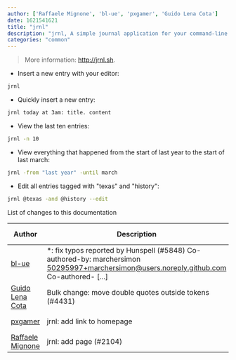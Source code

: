```yaml
---
author: ['Raffaele Mignone', 'bl-ue', 'pxgamer', 'Guido Lena Cota']
date: 1621541621
title: "jrnl"
description: "jrnl, A simple journal application for your command-line."
categories: "common"
---
```

> More information: <http://jrnl.sh>.

- Insert a new entry with your editor:

```bash
jrnl
```

- Quickly insert a new entry:

```bash
jrnl today at 3am: title. content
```

- View the last ten entries:

```bash
jrnl -n 10
```

- View everything that happened from the start of last year to the start of last march:

```bash
jrnl -from "last year" -until march
```

- Edit all entries tagged with "texas" and "history":

```bash
jrnl @texas -and @history --edit
```
List of changes to this documentation


Author | Description | ISO 8601 Date | GitHub link
------|-----|-----|-----
[bl-ue](mailto:54780737+bl-ue@users.noreply.github.com) | *: fix typos reported by Hunspell (#5848) Co-authored-by: marchersimon <50295997+marchersimon@users.noreply.github.com> Co-authored- [...] | 2021-05-20T22:13:41 | [8ebd171d6f00](https://github.com/tldr-pages/tldr/commit/8ebd171d6f001698709fefc02b1fd5cc9f3a99c4)
[Guido Lena Cota](mailto:guido.lenacota@kreuzwerker.de) | Bulk change: move double quotes outside tokens (#4431) | 2020-10-04T19:33:38 | [354d4b8748ee](https://github.com/tldr-pages/tldr/commit/354d4b8748ee58813dd6830ced7c3b11067255d7)
[pxgamer](mailto:owzie123@gmail.com) | jrnl: add link to homepage | 2019-06-06T04:42:48 | [1c57b46631d9](https://github.com/tldr-pages/tldr/commit/1c57b46631d9f9d511d8af7c256875f228c2ef3b)
[Raffaele Mignone](mailto:raffy.m.96@gmail.com) | jrnl: add page (#2104) | 2018-05-16T06:22:56 | [87d49f157573](https://github.com/tldr-pages/tldr/commit/87d49f157573dd5349f3532930b43506124ce73c)


